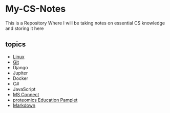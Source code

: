 # My-CS-Notes
This is a Repository Where I will be taking notes on essential CS knowledge and storing it here

## topics
  - [Linux](https://github.com/KeleCant/My-CS-Notes/blob/main/Linux.md)
  - [Git](https://github.com/KeleCant/My-CS-Notes/blob/main/Git.md)
  - Django
  - Jupiter
  - Docker
  - C#
  - JavaScript
  - [MS Connect](https://github.com/RTKlab-BYU/Proteomic-Data-Manager)
  - [proteomics Education Pamplet](https://github.com/PayneLab/ProteomicsEducation/)
  - [Markdown](https://www.markdownguide.org/cheat-sheet/)
